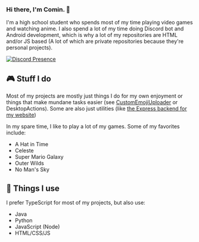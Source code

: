 ### Hi there, I'm Comin. 👋

I'm a high school student who spends most of my time playing video games and watching anime. I also spend a lot of my time doing Discord bot and Android development, which is why a lot of my repositories are HTML and/or JS based (A lot of which are private repositories because they're personal projects).


[![Discord Presence](https://lanyard-profile-readme.vercel.app/api/245047280908894209?hideDiscrim=true)](https://discord.com/users/245047280908894209)


## 🎮 Stuff I do
Most of my projects are mostly just things I do for my own enjoyment or things that make mundane tasks easier (see [CustomEmojiUploader](https://github.com/CominAtYou/CustomEmojiUploader) or DesktopActions). Some are also just utilities (like [the Express backend for my website](https://github.com/CominAtYou/Spotify-Express-Backend))

In my spare time, I like to play a lot of my games. Some of my favorites include:
- A Hat in Time
- Celeste
- Super Mario Galaxy
- Outer Wilds
- No Man's Sky

## 🔨 Things I use
I prefer TypeScript for most of my projects, but also use:
- Java
- Python
- JavaScript (Node)
- HTML/CSS/JS
<!--
**CominAtYou/CominAtYou** is a ✨ _special_ ✨ repository because its `README.md` (this file) appears on your GitHub profile.

Here are some ideas to get you started:

- 🔭 I’m currently working on ...
- 🌱 I’m currently learning ...
- 👯 I’m looking to collaborate on ...
- 🤔 I’m looking for help with ...
- 💬 Ask me about ...
- 📫 How to reach me: ...
- 😄 Pronouns: ...
- ⚡ Fun fact: ...
-->
